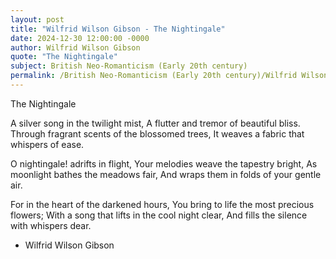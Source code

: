 ```yaml
---
layout: post
title: "Wilfrid Wilson Gibson - The Nightingale"
date: 2024-12-30 12:00:00 -0000
author: Wilfrid Wilson Gibson
quote: "The Nightingale"
subject: British Neo-Romanticism (Early 20th century)
permalink: /British Neo-Romanticism (Early 20th century)/Wilfrid Wilson Gibson/Wilfrid Wilson Gibson - The Nightingale
---
```


The Nightingale

A silver song in the twilight mist,
A flutter and tremor of beautiful bliss.
Through fragrant scents of the blossomed trees,
It weaves a fabric that whispers of ease.

O nightingale! adrifts in flight,
Your melodies weave the tapestry bright,
As moonlight bathes the meadows fair,
And wraps them in folds of your gentle air.

For in the heart of the darkened hours,
You bring to life the most precious flowers;
With a song that lifts in the cool night clear,
And fills the silence with whispers dear.

- Wilfrid Wilson Gibson
